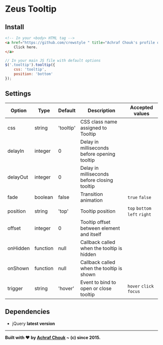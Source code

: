 # Zeus Tooltip  

## Install

````html
<!-- In your <body> HTML tag -->
<a href="https://github.com/crewstyle " title="Achraf Chouk's profile on Github.com" class="tooltip">
    Click here.
</a>
````

````javascript
// In your main JS file with default options
$('.tooltip').tooltip({
    css: 'tooltip',
    position: 'bottom'
});
````

## Settings

Option      | Type      | Default   | Description                                   | Accepted values
------      | ----      | -------   | -----------                                   | ---------------
css         | string    | 'tooltip' | CSS class name assigned to Tooltip            | 
delayIn     | integer   | 0         | Delay in milliseconds before opening tooltip  | 
delayOut    | integer   | 0         | Delay in milliseconds before closing tooltip  | 
fade        | boolean   | false     | Transition animation                          | `true` `false`
position    | string    | 'top'     | Tooltip position                              | `top` `bottom` `left` `right`
offset      | integer   | 0         | Tooltip offset between element and itself     | 
onHidden    | function  | null      | Callback called when the tooltip is hidden    | 
onShown     | function  | null      | Callback called when the tooltip is shown     | 
trigger     | string    | 'hover'   | Event to bind to open or close tooltip        | `hover` `click` `focus`

## Dependencies

+ jQuery **latest version**

---

**Built with ♥ by [Achraf Chouk](http://github.com/crewstyle "Achraf Chouk") ~ (c) since 2015.**
